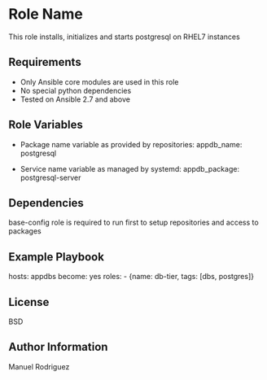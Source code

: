 Role Name
=========

This role installs, initializes and starts postgresql on RHEL7 instances

Requirements
------------

- Only Ansible core modules are used in this role
- No special python dependencies
- Tested on Ansible 2.7 and above

Role Variables
--------------

- Package name variable as provided by repositories:
appdb_name: postgresql

- Service name variable as managed by systemd: 
appdb_package: postgresql-server

Dependencies
------------

base-config role is required to run first to setup repositories and access to packages

Example Playbook
----------------

  hosts: appdbs
  become: yes
  roles:
    - {name: db-tier, tags: [dbs, postgres]}

License
-------

BSD

Author Information
------------------

Manuel Rodriguez

